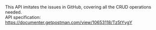 This API imitates the issues in GitHub, covering all the CRUD operations needed.<br/>
API specification: https://documenter.getpostman.com/view/10653118/Tz5tYvgY